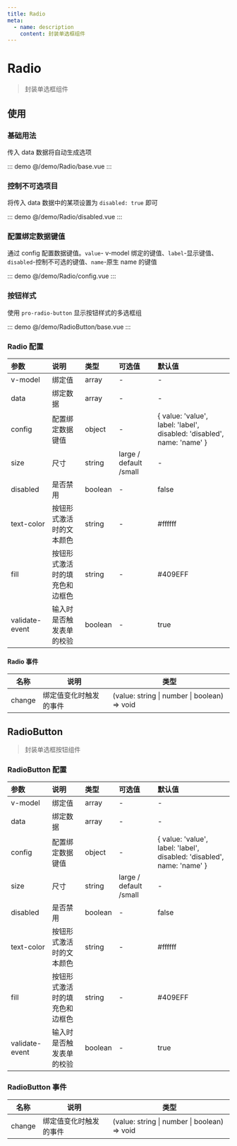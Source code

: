 ```yaml
---
title: Radio
meta:
  - name: description
    content: 封装单选框组件
---
```


# Radio

> 封装单选框组件

## 使用

### 基础用法

传入 data 数据将自动生成选项

::: demo
@/demo/Radio/base.vue
:::

### 控制不可选项目

将传入 data 数据中的某项设置为 `disabled: true` 即可

::: demo
@/demo/Radio/disabled.vue
:::

### 配置绑定数据键值

通过 config 配置数据键值。`value`- v-model 绑定的键值、`label`-显示键值、`disabled`-控制不可选的键值、`name`-原生 name 的键值

::: demo
@/demo/Radio/config.vue
:::

### 按钮样式

使用 `pro-radio-button` 显示按钮样式的多选框组

::: demo
@/demo/RadioButton/base.vue
:::

### Radio 配置

| 参数           | 说明                           | 类型    | 可选值                 | 默认值                                                                 |
| :------------- | :----------------------------- | :------ | :--------------------- | :--------------------------------------------------------------------- |
| v-model        | 绑定值                         | array   | -                      | -                                                                      |
| data           | 绑定数据                       | array   | -                      | -                                                                      |
| config         | 配置绑定数据键值               | object  | -                      | { value: 'value', label: 'label', disabled: 'disabled', name: 'name' } |
| size           | 尺寸                           | string  | large / default /small | -                                                                      |
| disabled       | 是否禁用                       | boolean | -                      | false                                                                  |
| text-color     | 按钮形式激活时的文本颜色       | string  | -                      | #ffffff                                                                |
| fill           | 按钮形式激活时的填充色和边框色 | string  | -                      | #409EFF                                                                |
| validate-event | 输入时是否触发表单的校验       | boolean | -                      | true                                                                   |

#### Radio 事件

| 名称   | 说明                   | 类型                                         |
| ------ | ---------------------- | -------------------------------------------- |
| change | 绑定值变化时触发的事件 | (value: string \| number \| boolean) => void |

## RadioButton

> 封装单选框按钮组件

### RadioButton 配置

| 参数           | 说明                           | 类型    | 可选值                 | 默认值                                                                 |
| :------------- | :----------------------------- | :------ | :--------------------- | :--------------------------------------------------------------------- |
| v-model        | 绑定值                         | array   | -                      | -                                                                      |
| data           | 绑定数据                       | array   | -                      | -                                                                      |
| config         | 配置绑定数据键值               | object  | -                      | { value: 'value', label: 'label', disabled: 'disabled', name: 'name' } |
| size           | 尺寸                           | string  | large / default /small | -                                                                      |
| disabled       | 是否禁用                       | boolean | -                      | false                                                                  |
| text-color     | 按钮形式激活时的文本颜色       | string  | -                      | #ffffff                                                                |
| fill           | 按钮形式激活时的填充色和边框色 | string  | -                      | #409EFF                                                                |
| validate-event | 输入时是否触发表单的校验       | boolean | -                      | true                                                                   |

### RadioButton 事件

| 名称   | 说明                   | 类型                                         |
| ------ | ---------------------- | -------------------------------------------- |
| change | 绑定值变化时触发的事件 | (value: string \| number \| boolean) => void |
